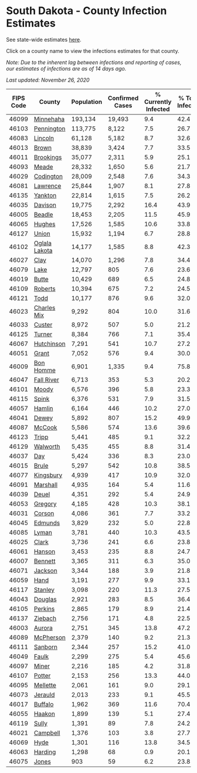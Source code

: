 # South Dakota - County Infection Estimates

See state-wide estimates [here](/infections/us-sd).

Click on a county name to view the infections estimates for that county.

*Note: Due to the inherent lag between infections and reporting of cases, our estimates of infections are as of 14 days ago.*

*Last updated: November 26, 2020*

|   FIPS Code |                         County |   Population |   Confirmed Cases |   % Currently Infected |   % Total Infected |
|-------------|--------------------------------|--------------|-------------------|------------------------|--------------------|
|       46099 |         [Minnehaha](minnehaha) |      193,134 |            19,493 |                    9.4 |               42.4 |
|       46103 |       [Pennington](pennington) |      113,775 |             8,122 |                    7.5 |               26.7 |
|       46083 |             [Lincoln](lincoln) |       61,128 |             5,182 |                    8.7 |               32.6 |
|       46013 |                 [Brown](brown) |       38,839 |             3,424 |                    7.7 |               33.5 |
|       46011 |         [Brookings](brookings) |       35,077 |             2,311 |                    5.9 |               25.1 |
|       46093 |                 [Meade](meade) |       28,332 |             1,650 |                    5.6 |               21.7 |
|       46029 |         [Codington](codington) |       28,009 |             2,548 |                    7.6 |               34.3 |
|       46081 |           [Lawrence](lawrence) |       25,844 |             1,907 |                    8.1 |               27.8 |
|       46135 |             [Yankton](yankton) |       22,814 |             1,615 |                    7.5 |               26.2 |
|       46035 |             [Davison](davison) |       19,775 |             2,292 |                   16.4 |               43.9 |
|       46005 |               [Beadle](beadle) |       18,453 |             2,205 |                   11.5 |               45.9 |
|       46065 |               [Hughes](hughes) |       17,526 |             1,585 |                   10.6 |               33.8 |
|       46127 |                 [Union](union) |       15,932 |             1,194 |                    6.7 |               28.8 |
|       46102 | [Oglala Lakota](oglala-lakota) |       14,177 |             1,585 |                    8.8 |               42.3 |
|       46027 |                   [Clay](clay) |       14,070 |             1,296 |                    7.8 |               34.4 |
|       46079 |                   [Lake](lake) |       12,797 |               805 |                    7.6 |               23.6 |
|       46019 |                 [Butte](butte) |       10,429 |               689 |                    6.5 |               24.8 |
|       46109 |             [Roberts](roberts) |       10,394 |               675 |                    7.2 |               24.5 |
|       46121 |                   [Todd](todd) |       10,177 |               876 |                    9.6 |               32.0 |
|       46023 |     [Charles Mix](charles-mix) |        9,292 |               804 |                   10.0 |               31.6 |
|       46033 |               [Custer](custer) |        8,972 |               507 |                    5.0 |               21.2 |
|       46125 |               [Turner](turner) |        8,384 |               766 |                    7.1 |               35.4 |
|       46067 |       [Hutchinson](hutchinson) |        7,291 |               541 |                   10.7 |               27.2 |
|       46051 |                 [Grant](grant) |        7,052 |               576 |                    9.4 |               30.0 |
|       46009 |         [Bon Homme](bon-homme) |        6,901 |             1,335 |                    9.4 |               75.8 |
|       46047 |       [Fall River](fall-river) |        6,713 |               353 |                    5.3 |               20.2 |
|       46101 |                 [Moody](moody) |        6,576 |               396 |                    5.8 |               23.3 |
|       46115 |                 [Spink](spink) |        6,376 |               531 |                    7.9 |               31.5 |
|       46057 |               [Hamlin](hamlin) |        6,164 |               446 |                   10.2 |               27.0 |
|       46041 |                 [Dewey](dewey) |        5,892 |               807 |                   15.2 |               49.9 |
|       46087 |               [McCook](mccook) |        5,586 |               574 |                   13.6 |               39.6 |
|       46123 |                 [Tripp](tripp) |        5,441 |               485 |                    9.1 |               32.2 |
|       46129 |           [Walworth](walworth) |        5,435 |               455 |                    8.8 |               31.4 |
|       46037 |                     [Day](day) |        5,424 |               336 |                    8.3 |               23.0 |
|       46015 |                 [Brule](brule) |        5,297 |               542 |                   10.8 |               38.5 |
|       46077 |         [Kingsbury](kingsbury) |        4,939 |               417 |                   10.9 |               32.0 |
|       46091 |           [Marshall](marshall) |        4,935 |               164 |                    5.4 |               11.6 |
|       46039 |                 [Deuel](deuel) |        4,351 |               292 |                    5.4 |               24.9 |
|       46053 |             [Gregory](gregory) |        4,185 |               428 |                   10.3 |               38.1 |
|       46031 |               [Corson](corson) |        4,086 |               361 |                    7.7 |               33.2 |
|       46045 |             [Edmunds](edmunds) |        3,829 |               232 |                    5.0 |               22.8 |
|       46085 |                 [Lyman](lyman) |        3,781 |               440 |                   10.3 |               43.5 |
|       46025 |                 [Clark](clark) |        3,736 |               241 |                    6.6 |               23.8 |
|       46061 |               [Hanson](hanson) |        3,453 |               235 |                    8.8 |               24.7 |
|       46007 |             [Bennett](bennett) |        3,365 |               311 |                    6.3 |               35.0 |
|       46071 |             [Jackson](jackson) |        3,344 |               188 |                    3.9 |               21.8 |
|       46059 |                   [Hand](hand) |        3,191 |               277 |                    9.9 |               33.1 |
|       46117 |             [Stanley](stanley) |        3,098 |               220 |                   11.3 |               27.5 |
|       46043 |             [Douglas](douglas) |        2,921 |               283 |                    8.5 |               36.4 |
|       46105 |             [Perkins](perkins) |        2,865 |               179 |                    8.9 |               21.4 |
|       46137 |             [Ziebach](ziebach) |        2,756 |               171 |                    4.8 |               22.5 |
|       46003 |               [Aurora](aurora) |        2,751 |               345 |                   13.8 |               47.2 |
|       46089 |         [McPherson](mcpherson) |        2,379 |               140 |                    9.2 |               21.3 |
|       46111 |             [Sanborn](sanborn) |        2,344 |               257 |                   15.2 |               41.0 |
|       46049 |                 [Faulk](faulk) |        2,299 |               275 |                    5.4 |               45.6 |
|       46097 |                 [Miner](miner) |        2,216 |               185 |                    4.2 |               31.8 |
|       46107 |               [Potter](potter) |        2,153 |               256 |                   13.3 |               44.0 |
|       46095 |           [Mellette](mellette) |        2,061 |               161 |                    9.0 |               29.1 |
|       46073 |             [Jerauld](jerauld) |        2,013 |               233 |                    9.1 |               45.5 |
|       46017 |             [Buffalo](buffalo) |        1,962 |               369 |                   11.6 |               70.4 |
|       46055 |               [Haakon](haakon) |        1,899 |               139 |                    5.1 |               27.4 |
|       46119 |                 [Sully](sully) |        1,391 |                89 |                    7.8 |               24.2 |
|       46021 |           [Campbell](campbell) |        1,376 |               103 |                    3.8 |               27.7 |
|       46069 |                   [Hyde](hyde) |        1,301 |               116 |                   13.8 |               34.5 |
|       46063 |             [Harding](harding) |        1,298 |                68 |                    0.9 |               20.1 |
|       46075 |                 [Jones](jones) |          903 |                59 |                    6.2 |               23.8 |
